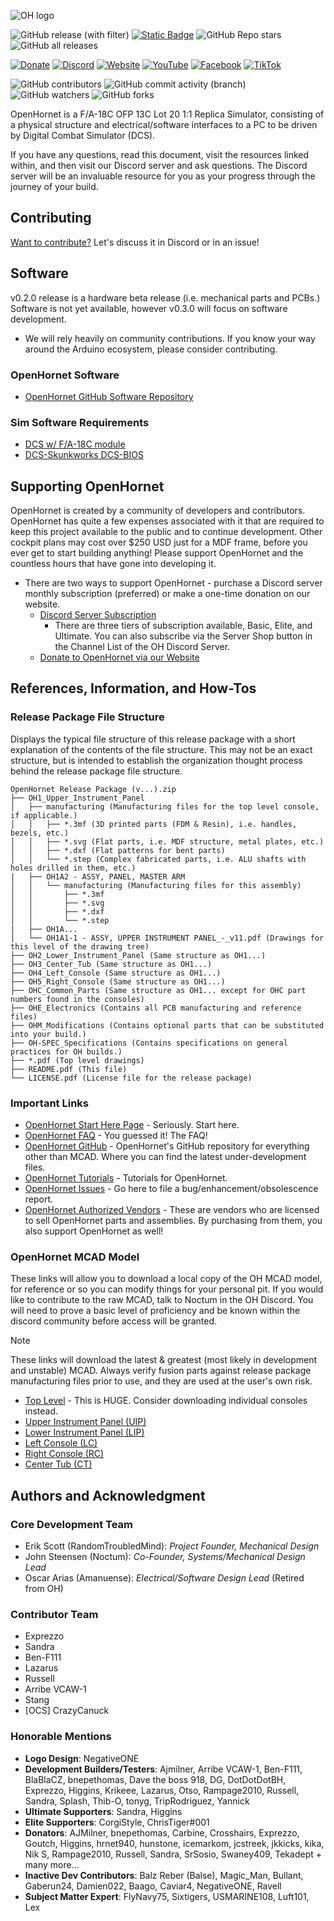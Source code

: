 ![OH logo](https://github.com/jrsteensen/OpenHornet/blob/master/images/Logo/open_hornet_horizontal_final.png)

![GitHub release (with filter)](https://img.shields.io/github/v/release/jrsteensen/OpenHornet) 
[![Static Badge](https://img.shields.io/badge/License-BY--NC--SA_4.0-blue?logo=creativecommons)](https://creativecommons.org/licenses/by-nc-sa/4.0/) 
![GitHub Repo stars](https://img.shields.io/github/stars/jrsteensen/OpenHornet) 
![GitHub all releases](https://img.shields.io/github/downloads/jrsteensen/OpenHornet/total)

[![Donate](https://img.shields.io/badge/donate_to_openhornet-yellow?logo=paypal)](https://openhornet.com/#awb-oc__2834)
[![Discord](https://img.shields.io/discord/392833351238811648?logo=discord&label=discord)](https://discord.gg/openhornet) 
[![Website](https://img.shields.io/badge/website-blue?logo=internetarchive)](https://www.openhornet.com) 
[![YouTube](https://img.shields.io/badge/youtube-blue?logo=youtube)](https://www.youtube.com/@OpenHornet) 
[![Facebook](https://img.shields.io/badge/facebook-blue?logo=facebook)](https://www.facebook.com/profile.php?id=100092714572837) 
[![TikTok](https://img.shields.io/badge/tiktok-blue?logo=tiktok)](https://www.tiktok.com/@openhornet7)

![GitHub contributors](https://img.shields.io/github/contributors-anon/jrsteensen/OpenHornet) 
![GitHub commit activity (branch)](https://img.shields.io/github/commit-activity/t/jrsteensen/OpenHornet) 
![GitHub watchers](https://img.shields.io/github/watchers/jrsteensen/OpenHornet) 
![GitHub forks](https://img.shields.io/github/forks/jrsteensen/OpenHornet) 


OpenHornet is a F/A-18C OFP 13C Lot 20 1:1 Replica Simulator, consisting of a physical structure and electrical/software interfaces to a PC to be driven by Digital Combat Simulator (DCS).

If you have any questions, read this document, visit the resources linked within, and then visit our Discord server and ask questions. The Discord server will be an invaluable resource for you as your progress through the journey of your build.

## Contributing
[Want to contribute?](https://github.com/jrsteensen/OpenHornet/wiki/Contributing) Let's discuss it in Discord or in an issue!

## Software
v0.2.0 release is a hardware beta release (i.e. mechanical parts and PCBs.) Software is not yet available, however v0.3.0 will focus on software development.
* We will rely heavily on community contributions. If you know your way around the Arduino ecosystem, please consider contributing.
### OpenHornet Software
* [OpenHornet GitHub Software Repository](https://github.com/jrsteensen/OpenHornet-Software)
### Sim Software Requirements
* [DCS w/ F/A-18C module](https://www.digitalcombatsimulator.com/en/shop/modules/hornet/)
* [DCS-Skunkworks DCS-BIOS](https://github.com/DCS-Skunkworks/dcs-bios)

## Supporting OpenHornet
OpenHornet is created by a community of developers and contributors. OpenHornet has quite a few expenses associated with it that are required to keep this project available to the public and to continue development. Other cockpit plans may cost over $250 USD just for a MDF frame, before you ever get to start building anything! Please support OpenHornet and the countless hours that have gone into developing it.
* There are two ways to support OpenHornet - purchase a Discord server monthly subscription (preferred) or make a one-time donation on our website.
  * [Discord Server Subscription](https://discord.com/servers/openhornet-f-a-18c-simpit-392833351238811648)
    * There are three tiers of subscription available, Basic, Elite, and Ultimate. You can also subscribe via the Server Shop button in the Channel List of the OH Discord Server.
  * [Donate to OpenHornet via our Website](https://openhornet.com/#awb-oc__2834)
  
## References, Information, and How-Tos

### Release Package File Structure
Displays the typical file structure of this release package with a short explanation of the contents of the file structure. This may not be an exact structure, but is intended to establish the organization thought process behind the release package file structure.
```
OpenHornet Release Package (v...).zip
├── OH1_Upper_Instrument_Panel
│   ├── manufacturing (Manufacturing files for the top level console, if applicable.)
│   │   ├── *.3mf (3D printed parts (FDM & Resin), i.e. handles, bezels, etc.)
│   │   ├── *.svg (Flat parts, i.e. MDF structure, metal plates, etc.)
│   │   ├── *.dxf (Flat patterns for bent parts)
│   │   └── *.step (Complex fabricated parts, i.e. ALU shafts with holes drilled in them, etc.)
|   ├── OH1A2 - ASSY, PANEL, MASTER ARM
│   │   └── manufacturing (Manufacturing files for this assembly)
│   │       ├── *.3mf 
│   │       ├── *.svg
│   │       ├── *.dxf
│   │       └── *.step
|   ├── OH1A...
│   └── OH1A1-1 - ASSY, UPPER INSTRUMENT PANEL_-_v11.pdf (Drawings for this level of the drawing tree)
├── OH2_Lower_Instrument_Panel (Same structure as OH1...)
├── OH3_Center_Tub (Same structure as OH1...)
├── OH4_Left_Console (Same structure as OH1...)
├── OH5_Right_Console (Same structure as OH1...)
├── OHC_Common_Parts (Same structure as OH1... except for OHC part numbers found in the consoles)
├── OHE_Electronics (Contains all PCB manufacturing and reference files)
├── OHM_Modifications (Contains optional parts that can be substituted into your build.) 
├── OH-SPEC_Specifications (Contains specifications on general practices for OH builds.)
├── *.pdf (Top level drawings)
├── README.pdf (This file)
└── LICENSE.pdf (License file for the release package)
```

### Important Links
* [OpenHornet Start Here Page](https://openhornet.com/start-here/) - Seriously. Start here.
* [OpenHornet FAQ](https://openhornet.com/faq/) - You guessed it! The FAQ!
* [OpenHornet GitHub](https://github.com/jrsteensen/OpenHornet) - OpenHornet's GitHub repository for everything other than MCAD. Where you can find the latest under-development files.
* [OpenHornet Tutorials](https://openhornet.com/category/tutorials/) - Tutorials for OpenHornet.
* [OpenHornet Issues](https://github.com/jrsteensen/OpenHornet/issues) - Go here to file a bug/enhancement/obsolescence report.
* [OpenHornet Authorized Vendors](https://openhornet.com/openhornet-authorized-vendors/) - These are vendors who are licensed to sell OpenHornet parts and assemblies. By purchasing from them, you also support OpenHornet as well!

### OpenHornet MCAD Model
These links will allow you to download a local copy of the OH MCAD model, for reference or so you can modify things for your personal pit. If you would like to contribute to the raw MCAD, talk to Noctum in the OH Discord. You will need to prove a basic level of proficiency and be known within the discord community before access will be granted.
> [!NOTE] 
> These links will download the latest & greatest (most likely in development and unstable) MCAD. Always verify fusion parts against release package manufacturing files prior to use, and they are used at the user's own risk.

* [Top Level](https://a360.co/3SuPQGs) - This is HUGE. Consider downloading individual consoles instead.
* [Upper Instrument Panel (UIP)](https://a360.co/3LHxMXd)
* [Lower Instrument Panel (LIP)](https://a360.co/3SbD7sc)
* [Left Console (LC)](https://a360.co/3dBR57I)
* [Right Console (RC)](https://a360.co/37pBiWj)
* [Center Tub (CT)](https://a360.co/3LKM3mc)

## Authors and Acknowledgment

### Core Development Team
* Erik Scott (RandomTroubledMind): _Project Founder, Mechanical Design_
* John Steensen (Noctum): _Co-Founder, Systems/Mechanical Design Lead_
* Oscar Arias (Amanuense): _Electrical/Software Design Lead_ (Retired from OH)

### Contributor Team
* Exprezzo
* Sandra
* Ben-F111
* Lazarus
* Russell
* Arribe VCAW-1
* Stang
* \[OCS\] CrazyCanuck

### Honorable Mentions
* __Logo Design__: NegativeONE
* __Development Builders/Testers__: Ajmilner,  Arribe VCAW-1, Ben-F111, BlaBlaCZ, bnepethomas, Dave the boss 918, DG, DotDotDotBH, Exprezzo, Higgins, Krikeee, Lazarus, Otso, Rampage2010, Russell, Sandra, Splash, Thib-O, tonyg, TripRodriguez, Yannick
* __Ultimate Supporters__: Sandra, Higgins
* __Elite Supporters__: CorgiStyle, ChrisTiger#001
* __Donators__: AJMilner, bnepethomas, Carbine, Crosshairs, Exprezzo, Goutch, Higgins, hrnet940, hunstone, icemarkom, jcstreek, jkkicks, kika, Nik S, Rampage2010, Russell, Sandra, SrSosio, Swaney409, Tekadept + many more…
* __Inactive Dev Contributors__: Balz Reber (Balse), Magic_Man, Bullant, Gaberun24, Damien022, Baago, Caviar4, NegativeONE, Ravell
* **Subject Matter Expert**: FlyNavy75, Sixtigers, USMARINE108, Luft101, Lex